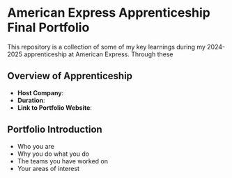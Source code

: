 # American Express Apprenticeship Final Portfolio

This repository is a collection of some of my key learnings during my 2024-2025 apprenticeship at American Express. Through these 

## Overview of Apprenticeship
- **Host Company**:
- **Duration**:
- **Link to Portfolio Website**:

## Portfolio Introduction
- Who you are
- Why you do what you do
- The teams you have worked on
- Your areas of interest
